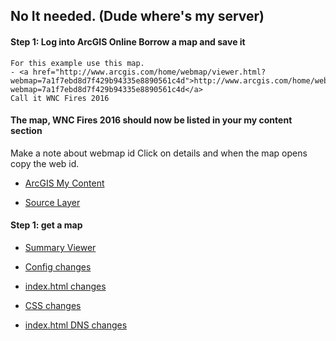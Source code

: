 
## No It needed. (Dude where's my server)

#### Step 1: Log into ArcGIS Online Borrow a map and save it
```
For this example use this map.
- <a href="http://www.arcgis.com/home/webmap/viewer.html?webmap=7a1f7ebd8d7f429b94335e8890561c4d">http://www.arcgis.com/home/webmap/viewer.html?webmap=7a1f7ebd8d7f429b94335e8890561c4d</a>
Call it WNC Fires 2016
```

#### The map, WNC Fires 2016 should now be listed in your my content section
Make a note about webmap id
Click on details and when the map opens copy the web id. 
- [ArcGIS My Content](http://www.arcgis.com/home/content.html)

- [Source Layer](http://services1.arcgis.com/PwLrOgCfU0cYShcG/arcgis/rest/services/wnc_fires_2016/FeatureServer/1)

#### Step 1: get a map
- [Summary Viewer](https://github.com/Esri/summary-viewer-template)

- [Config changes](https://gist.github.com/daveism/64c30b371a055f18bd20c52557d51d3a)

- [index.html changes](https://gist.github.com/daveism/9d02902697ffc62f4ccc4f67b7ce011e)

- [CSS changes](https://gist.github.com/daveism/aa4af8c979021671d9ec6ab37d729a60)

- [index.html DNS changes](https://gist.github.com/daveism/2222a46bcd36db23b24bca85066bd155)